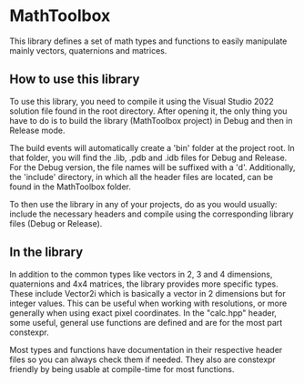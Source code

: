 # MathToolbox

This library defines a set of math types and functions to easily manipulate mainly vectors, quaternions and matrices.

## How to use this library

To use this library, you need to compile it using the Visual Studio 2022 solution file found in the root directory. After opening it, the only thing you have to do is to build the library (MathToolbox project) in Debug and then in Release mode.

The build events will automatically create a 'bin' folder at the project root. In that folder, you will find the .lib, .pdb and .idb files for Debug and Release. For the Debug version, the file names will be suffixed with a 'd'. Additionally, the 'include' directory, in which all the header files are located, can be found in the MathToolbox folder.

To then use the library in any of your projects, do as you would usually: include the necessary headers and compile using the corresponding library files (Debug or Release).

## In the library

In addition to the common types like vectors in 2, 3 and 4 dimensions, quaternions and 4x4 matrices, the library provides more specific types. These include Vector2i which is basically a vector in 2 dimensions but for integer values. This can be useful when working with resolutions, or more generally when using exact pixel coordinates.
In the "calc.hpp" header, some useful, general use functions are defined and are for the most part constexpr.

Most types and functions have documentation in their respective header files so you can always check them if needed. They also are constexpr friendly by being usable at compile-time for most functions.
